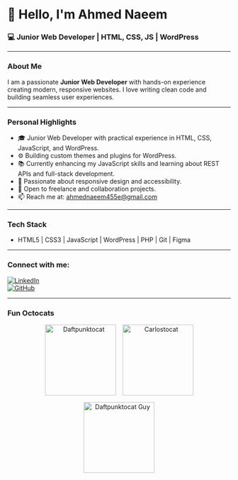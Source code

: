 # 👋 Hello, I'm Ahmed Naeem

### 💻 Junior Web Developer | HTML, CSS, JS | WordPress

---

### About Me

I am a passionate **Junior Web Developer** with hands-on experience creating modern, responsive websites. I love writing clean code and building seamless user experiences.

---

### Personal Highlights

- 🎓 Junior Web Developer with practical experience in HTML, CSS, JavaScript, and WordPress.
- ⚙️ Building custom themes and plugins for WordPress.
- 📚 Currently enhancing my JavaScript skills and learning about REST APIs and full-stack development.
- 🌱 Passionate about responsive design and accessibility.
- 📢 Open to freelance and collaboration projects.
- 📫 Reach me at: [ahmednaeem455e@gmail.com](mailto:ahmednaeem455e@gmail.com)

---

### Tech Stack

- HTML5 | CSS3 | JavaScript | WordPress | PHP | Git | Figma

---

### Connect with me:

[![LinkedIn](https://img.shields.io/badge/LinkedIn-blue?logo=linkedin&logoColor=white&style=flat-square)](https://www.linkedin.com/in/ahmed-naeem-webdeveloper/)  
[![GitHub](https://img.shields.io/badge/GitHub-black?logo=github&logoColor=white&style=flat-square)](https://github.com/DevAhmedNaeem)

---

### Fun Octocats

<div align="center" style="display: flex; justify-content: center; gap: 15px; flex-wrap: wrap;">
  <img src="https://octodex.github.com/images/daftpunktocat-thomas.gif" alt="Daftpunktocat" width="160" />
  <img src="https://octodex.github.com/images/carlostocat.gif" alt="Carlostocat" width="160" />
  <img src="https://octodex.github.com/images/daftpunktocat-guy.gif" alt="Daftpunktocat Guy" width="160" />
</div>
